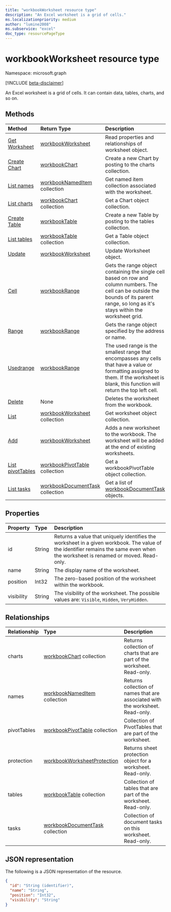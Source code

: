 ```yaml
---
title: "workbookWorksheet resource type"
description: "An Excel worksheet is a grid of cells."
ms.localizationpriority: medium
author: "lumine2008"
ms.subservice: "excel"
doc_type: resourcePageType
---
```


# workbookWorksheet resource type

Namespace: microsoft.graph

[!INCLUDE [beta-disclaimer](../../includes/beta-disclaimer.md)]

An Excel worksheet is a grid of cells. It can contain data, tables, charts, and so on.

## Methods

| Method		   | Return Type	|Description|
|:---------------|:--------|:----------|
|[Get Worksheet](../api/worksheet-get.md) | [workbookWorksheet](workbookworksheet.md) |Read properties and relationships of worksheet object.|
|[Create Chart](../api/worksheet-post-charts.md) |[workbookChart](workbookchart.md)| Create a new Chart by posting to the charts collection.|
|[List names](../api/worksheet-list-names.md) |[workbookNamedItem](workbooknameditem.md) collection| Get named item collection associated with the worksheet.|
|[List charts](../api/worksheet-list-charts.md) |[workbookChart](workbookchart.md) collection| Get a Chart object collection.|
|[Create Table](../api/worksheet-post-tables.md) |[workbookTable](workbooktable.md)| Create a new Table by posting to the tables collection.|
|[List tables](../api/worksheet-list-tables.md) |[workbookTable](workbooktable.md) collection| Get a Table object collection.|
|[Update](../api/worksheet-update.md) | [workbookWorksheet](workbookworksheet.md)	|Update Worksheet object. |
|[Cell](../api/worksheet-cell.md)|[workbookRange](workbookrange.md)|Gets the range object containing the single cell based on row and column numbers. The cell can be outside the bounds of its parent range, so long as it's stays within the worksheet grid.|
|[Range](../api/worksheet-range.md)|[workbookRange](workbookrange.md)|Gets the range object specified by the address or name.|
|[Usedrange](../api/worksheet-usedrange.md)|[workbookRange](workbookrange.md)|The used range is the smallest range that encompasses any cells that have a value or formatting assigned to them. If the worksheet is blank, this function will return the top left cell.|
|[Delete](../api/worksheet-delete.md)|None|Deletes the worksheet from the workbook.|
|[List](../api/worksheet-list.md) | [workbookWorksheet](workbookworksheet.md) collection |Get worksheet object collection. |
|[Add](../api/worksheetcollection-add.md)|[workbookWorksheet](workbookworksheet.md)|Adds a new worksheet to the workbook. The worksheet will be added at the end of existing worksheets. |
|[List pivotTables](../api/workbookworksheet-list-pivottables.md) |[workbookPivotTable](workbookpivottable.md) collection| Get a workbookPivotTable object collection.|
|[List tasks](../api/workbookworksheet-list-tasks.md)|[workbookDocumentTask](workbookdocumenttask.md) collection| Get a list of [workbookDocumentTask](../resources/workbookdocumenttask.md) objects.|

## Properties
| Property	   | Type	|Description|
|:---------------|:--------|:----------|
|id|String|Returns a value that uniquely identifies the worksheet in a given workbook. The value of the identifier remains the same even when the worksheet is renamed or moved. Read-only.|
|name|String|The display name of the worksheet.|
|position|Int32|The zero-based position of the worksheet within the workbook.|
|visibility|String|The visibility of the worksheet. The possible values are: `Visible`, `Hidden`, `VeryHidden`.|

## Relationships
| Relationship | Type	|Description|
|:---------------|:--------|:----------|
|charts|[workbookChart](workbookchart.md) collection|Returns collection of charts that are part of the worksheet. Read-only.|
|names|[workbookNamedItem](workbooknameditem.md) collection|Returns collection of names that are associated with the worksheet. Read-only.|
|pivotTables|[workbookPivotTable](workbookpivottable.md) collection| Collection of PivotTables that are part of the worksheet. |
|protection|[workbookWorksheetProtection](workbookworksheetprotection.md)|Returns sheet protection object for a worksheet. Read-only.|
|tables|[workbookTable](workbooktable.md) collection|Collection of tables that are part of the worksheet. Read-only.|
|tasks|[workbookDocumentTask](workbookdocumenttask.md) collection|Collection of document tasks on this worksheet. Read-only.|

## JSON representation

The following is a JSON representation of the resource.

<!-- {
  "blockType": "resource",
  "optionalProperties": [],
  "keyProperty": "id",
  "baseType": "microsoft.graph.entity",
  "@odata.type": "microsoft.graph.workbookWorksheet"
}-->

```json
{
  "id": "String (identifier)",
  "name": "String",
  "position": "Int32",
  "visibility": "String"
}
```

<!-- uuid: 8fcb5dbc-d5aa-4681-8e31-b001d5168d79
2015-10-25 14:57:30 UTC -->
<!--
{
  "type": "#page.annotation",
  "description": "Worksheet resource",
  "keywords": "",
  "section": "documentation",
  "tocPath": "",
  "suppressions": []
}
-->

